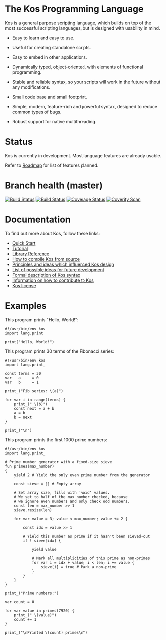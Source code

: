 The Kos Programming Language
============================

Kos is a general purpose scripting language, which builds on top of the most
successful scripting languages, but is designed with usability in mind.

* Easy to learn and easy to use.

* Useful for creating standalone scripts.

* Easy to embed in other applications.

* Dynamically typed, object-oriented, with elements of functional programming.

* Stable and reliable syntax, so your scripts will work in the future without
  any modifications.

* Small code base and small footprint.

* Simple, modern, feature-rich and powerful syntax, designed to reduce common
  types of bugs.

* Robust support for native multithreading.


Status
======

Kos is currently in development.  Most language features are already usable.

Refer to [Roadmap](doc/roadmap.md) for list of features planned.


Branch health (master)
======================

[![Build Status](https://travis-ci.org/kos-lang/kos.svg?branch=master)](https://travis-ci.org/kos-lang/kos)
[![Build Status](https://ci.appveyor.com/api/projects/status/github/kos-lang/kos?branch=master&svg=true)](https://ci.appveyor.com/project/cdragan/kos)
[![Coverage Status](https://coveralls.io/repos/github/kos-lang/kos/badge.svg?branch=master)](https://coveralls.io/github/kos-lang/kos?branch=master)
[![Coverity Scan](https://scan.coverity.com/projects/10189/badge.svg)](https://scan.coverity.com/projects/kos)


Documentation
=============

To find out more about Kos, follow these links:

* [Quick Start](doc/quickstart.md)
* [Tutorial](doc/tutorial.md)
* [Library Reference](doc/modules.md)
* [How to compile Kos from source](doc/building.md)
* [Principles and ideas which influenced Kos design](doc/design.md)
* [List of possible ideas for future development](doc/proposals.md)
* [Formal description of Kos syntax](doc/grammar.md)
* [Information on how to contribute to Kos](doc/contributing.md)
* [Kos license](LICENSE.md)


Examples
========

This program prints "Hello, World!":

    #!/usr/bin/env kos
    import lang.print

    print("Hello, World!")

This program prints 30 terms of the Fibonacci series:

    #!/usr/bin/env kos
    import lang.print_

    const terms = 30
    var   a     = 0
    var   b     = 1

    print_("Fib series: \(a)")

    for var i in range(terms) {
        print_(" \(b)")
        const next = a + b
        a = b
        b = next
    }

    print_("\n")

This program prints the first 1000 prime numbers:

    #!/usr/bin/env kos
    import lang.print_

    # Prime number generator with a fixed-size sieve
    fun primes(max_number)
    {
        yield 2 # Yield the only even prime number from the generator

        const sieve = [] # Empty array

        # Set array size, fills with 'void' values.
        # We set to half of the max number checked, because
        # we ignore even numbers and only check odd numbers.
        const len = max_number >> 1
        sieve.resize(len)

        for var value = 3; value < max_number; value += 2 {

            const idx = value >> 1

            # Yield this number as prime if it hasn't been sieved-out
            if ! sieve[idx] {

                yield value

                # Mark all multiplicities of this prime as non-primes
                for var i = idx + value; i < len; i += value {
                    sieve[i] = true # Mark a non-prime
                }
            }
        }
    }

    print_("Prime numbers:")

    var count = 0

    for var value in primes(7920) {
        print_(" \(value)")
        count += 1
    }

    print_("\nPrinted \(count) primes\n")
